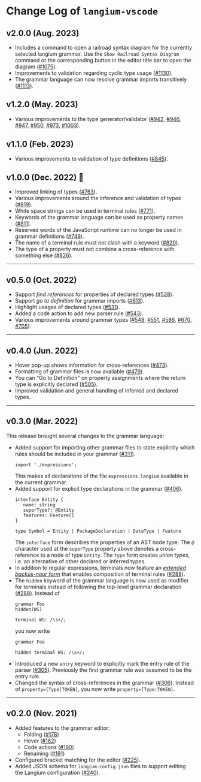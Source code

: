 # Change Log of `langium-vscode`

## v2.0.0 (Aug. 2023)

* Includes a command to open a railroad syntax diagram for the currently selected langium grammar. Use the `Show Railroad Syntax Diagram` command or the corresponding button in the editor title bar to open the diagram ([#1075](https://github.com/eclipse-langium/langium/pull/1075)).
* Improvements to validation regarding cyclic type usage ([#1130](https://github.com/eclipse-langium/langium/pull/1130)).
* The grammar language can now resolve grammar imports transitively ([#1113](https://github.com/eclipse-langium/langium/pull/1113)).

## v1.2.0 (May. 2023)

* Various improvements to the type generator/validator ([#942](https://github.com/eclipse-langium/langium/pull/942), [#946](https://github.com/eclipse-langium/langium/pull/946), [#947](https://github.com/eclipse-langium/langium/pull/947), [#950](https://github.com/eclipse-langium/langium/pull/950), [#973](https://github.com/eclipse-langium/langium/pull/973), [#1003](https://github.com/eclipse-langium/langium/pull/1003)).

## v1.1.0 (Feb. 2023)

* Various improvements to validation of type definitions ([#845](https://github.com/eclipse-langium/langium/pull/845)).

## v1.0.0 (Dec. 2022) 🎉

 * Improved linking of types ([#763](https://github.com/eclipse-langium/langium/pull/763)).
 * Various improvements around the inference and validation of types ([#819](https://github.com/eclipse-langium/langium/pull/819)).
 * White space strings can be used in terminal rules ([#771](https://github.com/eclipse-langium/langium/pull/771)).
 * Keywords of the grammar language can be used as property names ([#811](https://github.com/eclipse-langium/langium/pull/811)).
 * Reserved words of the JavaScript runtime can no longer be used in grammar definitions ([#749](https://github.com/eclipse-langium/langium/pull/749)).
 * The name of a terminal rule must not clash with a keyword ([#820](https://github.com/eclipse-langium/langium/pull/820)).
 * The type of a property must not combine a cross-reference with something else ([#826](https://github.com/eclipse-langium/langium/pull/826)).

---

## v0.5.0 (Oct. 2022)

 * Support _find references_ for properties of declared types ([#528](https://github.com/eclipse-langium/langium/pull/528)).
 * Support _go to definition_ for grammar imports ([#613](https://github.com/eclipse-langium/langium/pull/613)).
 * Highlight usages of declared types ([#531](https://github.com/eclipse-langium/langium/pull/531)).
 * Added a code action to add new parser rule ([#543](https://github.com/eclipse-langium/langium/pull/543)).
 * Various improvements around grammar types ([#548](https://github.com/eclipse-langium/langium/pull/548), [#551](https://github.com/eclipse-langium/langium/pull/551), [#586](https://github.com/eclipse-langium/langium/pull/586), [#670](https://github.com/eclipse-langium/langium/pull/670), [#705](https://github.com/eclipse-langium/langium/pull/705)).

---

## v0.4.0 (Jun. 2022)

 * Hover pop-up shows information for cross-references ([#473](https://github.com/eclipse-langium/langium/pull/473)).
 * Formatting of grammar files is now available ([#479](https://github.com/eclipse-langium/langium/pull/479)).
 * You can "Go to Definition" on property assignments where the return type is explicitly declared ([#505](https://github.com/eclipse-langium/langium/pull/505)).
 * Improved validation and general handling of inferred and declared types.

---

## v0.3.0 (Mar. 2022)

This release brought several changes to the grammar language:

 * Added support for importing other grammar files to state explicitly which rules should be included in your grammar ([#311](https://github.com/eclipse-langium/langium/pull/311)).
   ```
   import './expressions';
   ```
   This makes all declarations of the file `expressions.langium` available in the current grammar.
 * Added support for explicit type declarations in the grammar ([#406](https://github.com/eclipse-langium/langium/pull/406)).
   ```
   interface Entity {
      name: string
      superType?: @Entity
      features: Feature[]
   }

   type Symbol = Entity | PackageDeclaration | DataType | Feature
   ```
   The `interface` form describes the properties of an AST node type. The `@` character used at the `superType` property above denotes a cross-reference to a node of type `Entity`. The `type` form creates _union types_, i.e. an alternative of other declared or inferred types.
 * In addition to regular expressions, terminals now feature an [_extended backus-naur form_](https://langium.org/docs/grammar-language/#more-on-terminal-rules) that enables composition of terminal rules ([#288](https://github.com/eclipse-langium/langium/pull/288)).
 * The `hidden` keyword of the grammar language is now used as modifier for terminals instead of following the top-level grammar declaration ([#288](https://github.com/eclipse-langium/langium/pull/288)).
   Instead of
   ```
   grammar Foo
   hidden(WS)

   terminal WS: /\s+/;
   ```
   you now write
   ```
   grammar Foo

   hidden terminal WS: /\s+/;
   ```
 * Introduced a new `entry` keyword to explicitly mark the entry rule of the parser ([#305](https://github.com/eclipse-langium/langium/pull/305)). Previously the first grammar rule was assumed to be the entry rule.
 * Changed the syntax of cross-references in the grammar ([#306](https://github.com/eclipse-langium/langium/pull/306)). Instead of `property=[Type|TOKEN]`, you now write `property=[Type:TOKEN]`.

---

## v0.2.0 (Nov. 2021)

 * Added features to the grammar editor:
    * Folding ([#178](https://github.com/eclipse-langium/langium/pull/178))
    * Hover ([#182](https://github.com/eclipse-langium/langium/pull/182))
    * Code actions ([#190](https://github.com/eclipse-langium/langium/pull/190))
    * Renaming ([#191](https://github.com/eclipse-langium/langium/pull/191))
 * Configured bracket matching for the editor ([#225](https://github.com/eclipse-langium/langium/pull/225)).
 * Added JSON schema for `langium-config.json` files to support editing the Langium configuration ([#240](https://github.com/eclipse-langium/langium/pull/240)).
